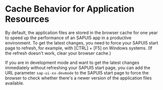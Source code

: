 <!-- loio5449990702764418b8a3124fd650758f -->

# Cache Behavior for Application Resources

By default, the application files are stored in the browser cache for one year to speed up the performance of an SAPUI5 app in a productive environment. To get the latest changes, you need to force your SAPUI5 start page to refresh, for example, with [CTRL\] + [F5\]  on Windows systems. \(If the refresh doesn't work, clear your browser cache.\)

If you are in development mode and want to get the latest changes immediately without refreshing your SAPUI5 start page, you can add the URL parameter `sap-ui-xx-devmode` to the SAPUI5 start page to force the browser to check whether there's a newer version of the application files available.

